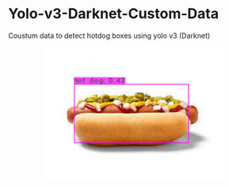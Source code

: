 # Yolo-v3-Darknet-Custom-Data
Coustum data to detect hotdog boxes using yolo v3 (Darknet)
<p align="center">
    <img src="assets/preds.png" width="360"\>
</p>


